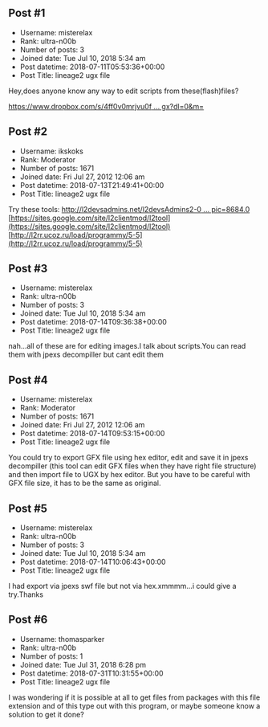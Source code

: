 ## Post #1
- Username: misterelax
- Rank: ultra-n00b
- Number of posts: 3
- Joined date: Tue Jul 10, 2018 5:34 am
- Post datetime: 2018-07-11T05:53:36+00:00
- Post Title: lineage2 ugx file

Hey,does anyone know any way to edit scripts from these(flash)files? 

[https://www.dropbox.com/s/4ff0v0mrjvu0f ... gx?dl=0&m=](https://www.dropbox.com/s/4ff0v0mrjvu0fpn/ui3.ugx?dl=0&m=)
## Post #2
- Username: ikskoks
- Rank: Moderator
- Number of posts: 1671
- Joined date: Fri Jul 27, 2012 12:06 am
- Post datetime: 2018-07-13T21:49:41+00:00
- Post Title: lineage2 ugx file

Try these tools:
[http://l2devsadmins.net/l2devsAdmins2-0 ... pic=8684.0](http://l2devsadmins.net/l2devsAdmins2-0-11/index.php?topic=8684.0)
[https://sites.google.com/site/l2clientmod/l2tool](https://sites.google.com/site/l2clientmod/l2tool)
[http://l2rr.ucoz.ru/load/programmy/5-5](http://l2rr.ucoz.ru/load/programmy/5-5)
## Post #3
- Username: misterelax
- Rank: ultra-n00b
- Number of posts: 3
- Joined date: Tue Jul 10, 2018 5:34 am
- Post datetime: 2018-07-14T09:36:38+00:00
- Post Title: lineage2 ugx file

nah...all of these are for editing images.I talk about scripts.You can read them with jpexs decompiller but cant edit them
## Post #4
- Username: misterelax
- Rank: Moderator
- Number of posts: 1671
- Joined date: Fri Jul 27, 2012 12:06 am
- Post datetime: 2018-07-14T09:53:15+00:00
- Post Title: lineage2 ugx file

You could try to export GFX file using hex editor, edit and save it in jpexs decompiller (this tool can edit GFX files when they have right file structure) and then import file to UGX by hex editor. But you have to be careful with GFX file size, it has to be the same as original.
## Post #5
- Username: misterelax
- Rank: ultra-n00b
- Number of posts: 3
- Joined date: Tue Jul 10, 2018 5:34 am
- Post datetime: 2018-07-14T10:06:43+00:00
- Post Title: lineage2 ugx file

I had export via jpexs swf file but not via hex.xmmmm...i could give a try.Thanks
## Post #6
- Username: thomasparker
- Rank: ultra-n00b
- Number of posts: 1
- Joined date: Tue Jul 31, 2018 6:28 pm
- Post datetime: 2018-07-31T10:31:55+00:00
- Post Title: lineage2 ugx file

I was wondering if it is possible at all to get files from packages with this file extension and of this type out with this program, or maybe someone know a solution to get it done?
